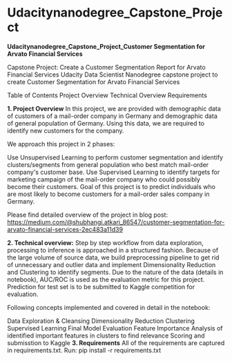 # Udacitynanodegree_Capstone_Project
**Udacitynanodegree_Capstone_Project_Customer Segmentation for Arvato Financial Services**


Capstone Project: Create a Customer Segmentation Report for Arvato Financial Services
Udacity Data Scientist Nanodegree capstone project to create Customer Segmentation for Arvato Financial Services

Table of Contents
Project Overview
Technical Overview
Requirements

**1. Project Overview**
In this project, we are provided with demographic data of customers of a mail-order company in Germany and demographic data of general population of Germany. Using this data, we are required to identify new customers for the company.

We approach this project in 2 phases:

Use Unsupervised Learning to perform customer segmentation and identify clusters/segments from general population who best match mail-order company's customer base.
Use Supervised Learning to identify targets for marketing campaign of the mail-order company who could possibly become their customers.
Goal of this project is to predict individuals who are most likely to become customers for a mail-order sales company in Germany.

Please find detailed overview of the project in blog post: https://medium.com/@shubhangi.atkari_86547/customer-segmentation-for-arvato-financial-services-2ec483a11d39


**2. Technical overview:**
Step by step workflow from data exploration, processing to inference is approached in a structured fashion. Because of the large volume of source data, we build preprocessing pipeline to get rid of unnecessary and outlier data and implement Dimensionality Reduction and Clustering to identify segments. Due to the nature of the data (details in notebook), AUC/ROC is used as the evaluation metric for this project. Prediction for test set is to be submitted to Kaggle competition for evaluation.

Following concepts implemented and covered in detail in the notebook:

Data Exploration & Cleansing
Dimensionality Reduction
Clustering
Supervised Learning
Final Model Evaluation
Feature Importance
Analysis of identified important features in clusters to find relevance
Scoring and submisstion to Kaggle
**3. Requirements**
All of the requirements are captured in requirements.txt. Run: pip install -r requirements.txt
